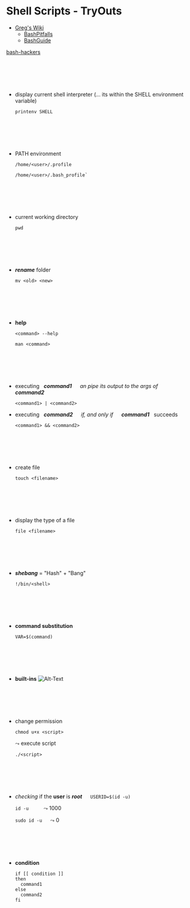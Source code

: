 # Shell Scripts - TryOuts


- [Greg's Wiki](http://mywiki.wooledge.org/ "http://mywiki.wooledge.org/")
  - [BashPitfalls](http://mywiki.wooledge.org/BashPitfalls "http://mywiki.wooledge.org/BashPitfalls")
  - [BashGuide](http://mywiki.wooledge.org/BashGuide "http://mywiki.wooledge.org/BashGuide")


[bash-hackers](https://wiki.bash-hackers.org/start "https://wiki.bash-hackers.org/start")




<br> <br> <br> <br>

- display current shell interpreter (... its within the SHELL environment variable)
  ```shell
  printenv SHELL
  ```


<br> <br> <br> <br>

- PATH environment
  ```shell
  /home/<user>/.profile
  ```
  ```shell
  /home/<user>/.bash_profile`
  ```

<br> <br> <br> <br>

- current working directory
  ```shell
  pwd
  ```

<br> <br> <br> <br>


-  ___rename___ folder

      ```shell
      mv <old> <new>
      ```

<br> <br> <br> <br>


- __help__
  ```shell
  <command> --help
  ```
  ```shell
  man <command>
  ```

<br> <br> <br> <br>




- executing   &nbsp;   ___command1___  &emsp;  _an pipe its output to the args of_  &emsp; ___command2___ &nbsp;     
   ```shell
   <command1> | <command2>
   ```


- executing   &nbsp;   ___command2___  &emsp;  _if, and only if_  &emsp; ___command1___ &nbsp; succeeds    
  ```shell
  <command1> && <command2>
  ```


<br> <br> <br> <br>

- create file
  ```shell
  touch <filename>
  ```



<br> <br> <br> <br>

- display the type of a file
    ```shell
  file <filename>
    ```

<br> <br> <br> <br>



- ___shebang___  = "Hash" + "Bang"
  ```shell
  !/bin/<shell>
  ```


<br> <br> <br> <br>


- __command substitution__
  ```shell
  VAR=$(command)
  ```


  <br> <br> <br> <br>

- __built-ins__
![Alt-Text](https://devconnected.com/wp-content/uploads/2019/12/built-in.png)



  <br> <br> <br> <br>

- change permission
  ```shell
  chmod u+x <script>
  ```
  ⤳ execute script
  ```shell
  ./<script>
  ```


  <br> <br> <br> <br>



- _checking_ if the __user__ is ___root___   &emsp; `USERID=$(id -u)`

    `id -u`  &emsp; &emsp; ⤳ 1000

    `sudo id -u`  &emsp; ⤳ 0




    <br> <br> <br> <br>



- __condition__
  ```shell
  if [[ condition ]]
  then
    command1
  else
    command2
  fi
  ```
